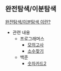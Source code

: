 ## 완전탐색/이분탐색
[완전탐색/이분탐색 이란? ](https://www.notion.so/2-1ff26adbd2b64f8da5525fcf797cefa0)

- 관련 내용
  - 프로그래머스
    - [모의고사](https://programmers.co.kr/learn/courses/30/lessons/42840)
    - [소수찾기](https://programmers.co.kr/learn/courses/30/lessons/42839)
  - 백준 
    - [숫자카드2](https://www.acmicpc.net/problem/10816)
